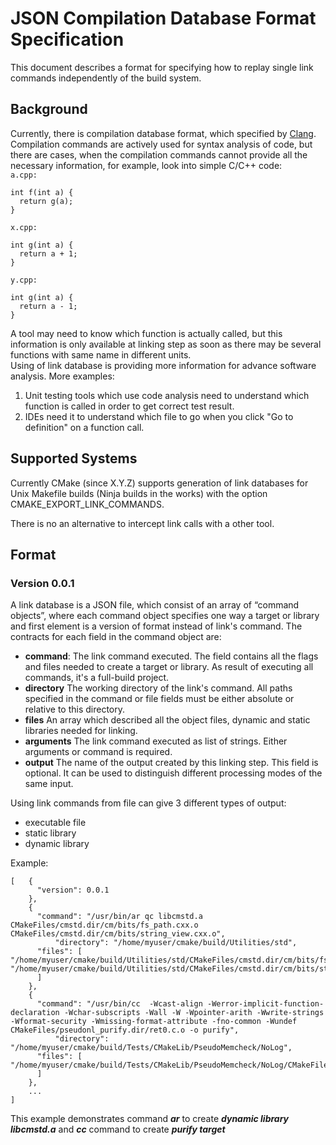 # JSON Compilation Database Format Specification

This document describes a format for specifying how to replay single link commands independently of the build system.

## Background
Currently, there is compilation database format, which specified by [Clang](https://clang.llvm.org/docs/JSONCompilationDatabase.html). Compilation commands are actively used for syntax analysis of code, 
but there are cases, when the compilation commands cannot provide all the necessary information, for example, look into simple C/C++ code:  
`a.cpp:`
```
int f(int a) {
  return g(a);
}
```
`x.cpp:`
```
int g(int a) {
  return a + 1;
}
```
`y.cpp:`
```
int g(int a) {
  return a - 1;
}
```
A tool may need to know which function is actually called, but this information is only available at linking step as soon as there may be several functions with same name in different units.  
Using of link database is providing more information for advance software analysis.
More examples:

1) Unit testing tools which use code analysis need to understand which function is called in order to get correct test result.
2) IDEs need it to understand which file to go when you click "Go to definition" on a function call.

## Supported Systems

Currently CMake (since X.Y.Z) supports generation of link databases for Unix Makefile builds (Ninja builds in the works) with the option CMAKE_EXPORT_LINK_COMMANDS.

There is no an alternative to intercept link calls with a other tool.

## Format
### Version 0.0.1

A link database is a JSON file, which consist of an array of “command objects”, where each command object specifies one way a target or library and first element is a version of format instead of link's command. 
The contracts for each field in the command object are:

* **command**: The link command executed. The field contains all the flags and files needed to create a target or library. As result of executing all commands, it's a full-build project.
* **directory** The working directory of the link's command. All paths specified in the command or file fields must be either absolute or relative to this directory.
* **files** An array which described all the object files, dynamic and static libraries needed for linking.
* **arguments** The link command executed as list of strings. Either arguments or command is required.
* **output** The name of the output created by this linking step. This field is optional. It can be used to distinguish different processing modes of the same input.

Using link commands from file can give 3 different types of output:  
* executable file 
* static library
* dynamic library

Example:

```
[   {
      "version": 0.0.1
    },
	{
	  "command": "/usr/bin/ar qc libcmstd.a CMakeFiles/cmstd.dir/cm/bits/fs_path.cxx.o CMakeFiles/cmstd.dir/cm/bits/string_view.cxx.o",
          "directory": "/home/myuser/cmake/build/Utilities/std",
	  "files": [	   "/home/myuser/cmake/build/Utilities/std/CMakeFiles/cmstd.dir/cm/bits/fs_path.cxx.o",	    "/home/myuser/cmake/build/Utilities/std/CMakeFiles/cmstd.dir/cm/bits/string_view.cxx.o"
	  ]
	},
	{
	  "command": "/usr/bin/cc  -Wcast-align -Werror-implicit-function-declaration -Wchar-subscripts -Wall -W -Wpointer-arith -Wwrite-strings -Wformat-security -Wmissing-format-attribute -fno-common -Wundef CMakeFiles/pseudonl_purify.dir/ret0.c.o -o purify",
          "directory": "/home/myuser/cmake/build/Tests/CMakeLib/PseudoMemcheck/NoLog",
	  "files": [
"/home/myuser/cmake/build/Tests/CMakeLib/PseudoMemcheck/NoLog/CMakeFiles/pseudonl_purify.dir/ret0.c.o"
	  ]
	},
	...
]
```

This example demonstrates command ***ar*** to create ***dynamic library libcmstd.a*** and ***cc*** command to create ***purify target***
